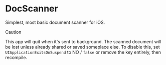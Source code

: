 # DocScanner
Simplest, most basic document scanner for iOS.

> [!CAUTION]
> This app will quit when it's sent to background. The scanned document will be lost unless already shared or saved someplace else. To disable this, set `UIApplicationExitsOnSuspend` to NO / `false` or remove the key entirely, then recompile.
